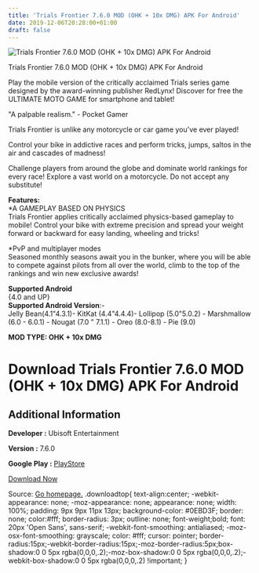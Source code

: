 ```yaml
---
title: 'Trials Frontier 7.6.0 MOD (OHK + 10x DMG) APK For Android'
date: 2019-12-06T20:28:00+01:00
draft: false
---
```


![Trials Frontier 7.6.0 MOD (OHK + 10x DMG) APK For Android](https://i1.wp.com/apkhome.net/wp-content/uploads/2019/12/Trials-Frontier.jpg "Trials Frontier 7.6.0 MOD (OHK + 10x DMG) APK For Android")

  

Trials Frontier 7.6.0 MOD (OHK + 10x DMG) APK For Android

Play the mobile version of the critically acclaimed Trials series game designed by the award-winning publisher RedLynx! Discover for free the ULTIMATE MOTO GAME for smartphone and tablet!

"A palpable realism." - Pocket Gamer

Trials Frontier is unlike any motorcycle or car game you've ever played!

Control your bike in addictive races and perform tricks, jumps, saltos in the air and cascades of madness!

Challenge players from around the globe and dominate world rankings for every race! Explore a vast world on a motorcycle. Do not accept any substitute!

**Features:**  
\*A GAMEPLAY BASED ON PHYSICS  
Trials Frontier applies critically acclaimed physics-based gameplay to mobile! Control your bike with extreme precision and spread your weight forward or backward for easy landing, wheeling and tricks!

\*PvP and multiplayer modes  
Seasoned monthly seasons await you in the bunker, where you will be able to compete against pilots from all over the world, climb to the top of the rankings and win new exclusive awards!

**Supported Android**  
{4.0 and UP}  
**Supported Android Version**:-  
Jelly Bean(4.1"4.3.1)- KitKat (4.4"4.4.4)- Lollipop (5.0"5.0.2) - Marshmallow (6.0 - 6.0.1) - Nougat (7.0 " 7.1.1) - Oreo (8.0-8.1) - Pie (9.0)

**MOD TYPE: OHK + 10x DMG**

Download Trials Frontier 7.6.0 MOD (OHK + 10x DMG) APK For Android
==================================================================

Additional Information
----------------------

**Developer :** Ubisoft Entertainment

**Version :** 7.6.0

**Google Play :** [PlayStore](https://play.google.com/store/apps/details?id=com.ubisoft.redlynx.trialsfrontier.ggp)

  

[Download Now](https://store4app.co/post/trials-frontier-7-6-0-mod-ohk-10x-dmg-apk-for-android_1575652614)

  
Source: [Go homepage.](https://store4app.co/post/trials-frontier-7-6-0-mod-ohk-10x-dmg-apk-for-android_1575652614) .downloadtop{ text-align:center; -webkit-appearance: none; -moz-appearance: none; appearance: none; width: 100%; padding: 9px 9px 11px 13px; background-color: #0EBD3F; border: none; color:#fff; border-radius: 3px; outline: none; font-weight;bold; font: 20px 'Open Sans', sans-serif; -webkit-font-smoothing: antialiased; -moz-osx-font-smoothing: grayscale; color: #fff; cursor: pointer; border-radius:15px;-webkit-border-radius:15px;-moz-border-radius:5px;box-shadow:0 0 5px rgba(0,0,0,.2);-moz-box-shadow:0 0 5px rgba(0,0,0,.2);-webkit-box-shadow:0 0 5px rgba(0,0,0,.2) !important; }